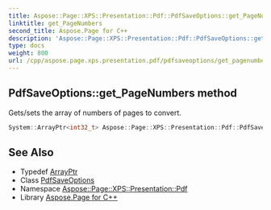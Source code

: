 ```yaml
---
title: Aspose::Page::XPS::Presentation::Pdf::PdfSaveOptions::get_PageNumbers method
linktitle: get_PageNumbers
second_title: Aspose.Page for C++
description: 'Aspose::Page::XPS::Presentation::Pdf::PdfSaveOptions::get_PageNumbers method. Gets/sets the array of numbers of pages to convert in C++.'
type: docs
weight: 800
url: /cpp/aspose.page.xps.presentation.pdf/pdfsaveoptions/get_pagenumbers/
---
```

## PdfSaveOptions::get_PageNumbers method


Gets/sets the array of numbers of pages to convert.

```cpp
System::ArrayPtr<int32_t> Aspose::Page::XPS::Presentation::Pdf::PdfSaveOptions::get_PageNumbers() override
```

## See Also

* Typedef [ArrayPtr](../../../system/arrayptr/)
* Class [PdfSaveOptions](../)
* Namespace [Aspose::Page::XPS::Presentation::Pdf](../../)
* Library [Aspose.Page for C++](../../../)

